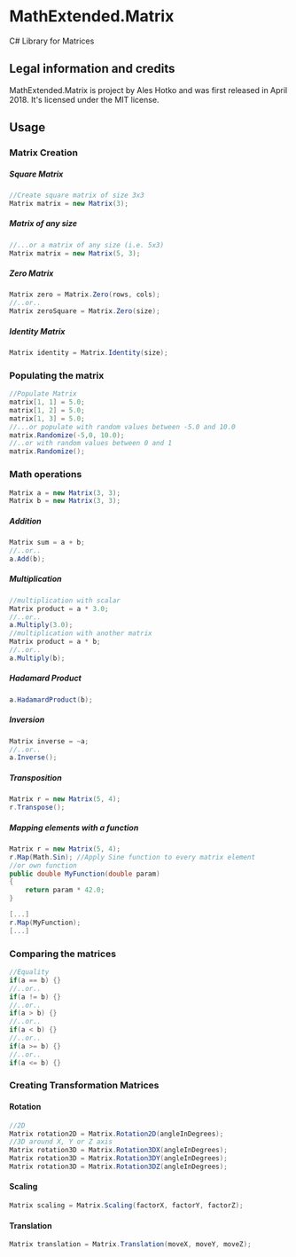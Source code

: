 # MathExtended.Matrix
C# Library for Matrices


## Legal information and credits

MathExtended.Matrix is project by Ales Hotko and was first released in April 2018. It's licensed under the MIT license.

## Usage

### Matrix Creation
##### Square Matrix
```csharp
//Create square matrix of size 3x3
Matrix matrix = new Matrix(3);
```
##### Matrix of any size
```csharp
//...or a matrix of any size (i.e. 5x3)
Matrix matrix = new Matrix(5, 3);
```
##### Zero Matrix
```csharp
Matrix zero = Matrix.Zero(rows, cols);
//..or..
Matrix zeroSquare = Matrix.Zero(size);
```
##### Identity Matrix
```csharp
Matrix identity = Matrix.Identity(size);
```
### Populating the matrix
```csharp
//Populate Matrix
matrix[1, 1] = 5.0;
matrix[1, 2] = 5.0;
matrix[1, 3] = 5.0;
//...or populate with random values between -5.0 and 10.0
matrix.Randomize(-5,0, 10.0);
//..or with random values between 0 and 1
matrix.Randomize();
```
### Math operations
```csharp
Matrix a = new Matrix(3, 3);
Matrix b = new Matrix(3, 3);
```
##### Addition
```csharp
Matrix sum = a + b;
//..or..
a.Add(b);
```
##### Multiplication
```csharp
//multiplication with scalar
Matrix product = a * 3.0;
//..or..
a.Multiply(3.0);
//multiplication with another matrix
Matrix product = a * b;
//..or..
a.Multiply(b);
```
##### Hadamard Product
```csharp
a.HadamardProduct(b);
```
##### Inversion
```csharp
Matrix inverse = ~a;
//..or..
a.Inverse();
```
##### Transposition
```csharp
Matrix r = new Matrix(5, 4);
r.Transpose();
```
##### Mapping elements with a function
```csharp
Matrix r = new Matrix(5, 4);
r.Map(Math.Sin); //Apply Sine function to every matrix element
//or own function
public double MyFunction(double param)
{
	return param * 42.0;
}

[...]
r.Map(MyFunction);
[...]
```
### Comparing the matrices
```csharp
//Equality
if(a == b) {}
//..or..
if(a != b) {}
//..or..
if(a > b) {}
//..or..
if(a < b) {}
//..or..
if(a >= b) {}
//..or..
if(a <= b) {}

```
### Creating Transformation Matrices
#### Rotation
```csharp
//2D
Matrix rotation2D = Matrix.Rotation2D(angleInDegrees);
//3D around X, Y or Z axis
Matrix rotation3D = Matrix.Rotation3DX(angleInDegrees);
Matrix rotation3D = Matrix.Rotation3DY(angleInDegrees);
Matrix rotation3D = Matrix.Rotation3DZ(angleInDegrees);
```
#### Scaling
```csharp
Matrix scaling = Matrix.Scaling(factorX, factorY, factorZ);
```
#### Translation
```csharp
Matrix translation = Matrix.Translation(moveX, moveY, moveZ);
```


